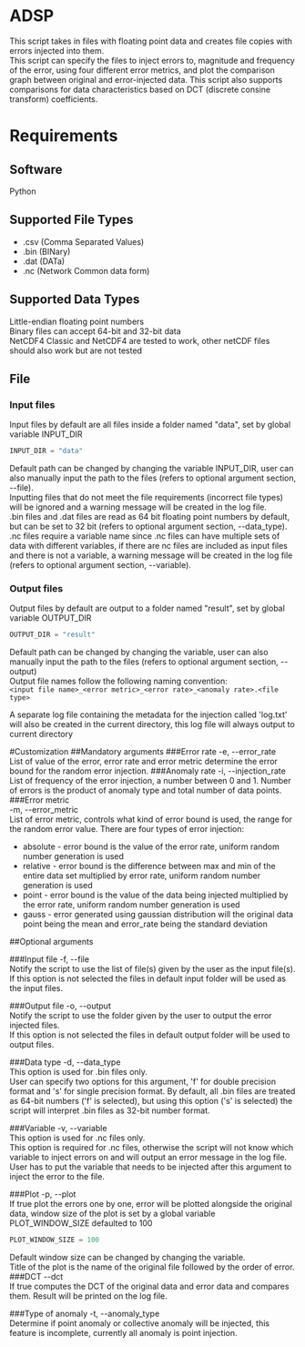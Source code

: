 # ADSP
This script takes in files with floating point data and creates file copies with errors injected into them.  
This script can specify the files to inject errors to, magnitude and frequency of the error, using four different error metrics, and plot the comparison graph between original and error-injected data. This script also supports comparisons for data characteristics based on DCT (discrete consine transform) coefficients.

# Requirements
## Software
Python

## Supported File Types
- .csv (Comma Separated Values)  
- .bin (BINary)  
- .dat (DATa)  
- .nc (Network Common data form)  

## Supported Data Types
Little-endian floating point numbers  
Binary files can accept 64-bit and 32-bit data  
NetCDF4 Classic and NetCDF4 are tested to work, other netCDF files should also work but are not tested


## File
### Input files
Input files by default are all files inside a folder named "data", set by global variable INPUT_DIR
````python
INPUT_DIR = "data"
````
Default path can be changed by changing the variable INPUT_DIR, 
user can also manually input the path to the files (refers to optional argument section, --file).  
Inputting files that do not meet the file requirements (incorrect file types) will be ignored and a warning message will be created in the log file.  
.bin files and .dat files are read as 64 bit floating point numbers by default, but can be set to 32 bit (refers to optional argument section, --data_type).  
.nc files require a variable name since .nc files can have multiple sets of data with different variables, if there are nc files are included as input files and there is not a variable, a warning message will be created in the log file (refers to optional argument section, --variable).  

### Output files
Output files by default are output to a folder named "result", set by global variable OUTPUT_DIR
````python
OUTPUT_DIR = "result"
````
Default path can be changed by changing the variable, 
user can also manually input the path to the files (refers to optional argument section, --output)   
Output file names follow the following naming convention:  
`<input file name>_<error metric>_<error rate>_<anomaly rate>.<file type>`

A separate log file containing the metadata for the injection called 'log.txt' will also be created in the current directory, this log file will always output to current directory  

#Customization
##Mandatory arguments
###Error rate
-e, --error_rate  
List of value of the error, error rate and error metric determine the error bound for the random error injection. 
###Anomaly rate
-i, --injection_rate  
List of frequency of the error injection, a number between 0 and 1. Number of errors is the product of anomaly type and total number of data points.
###Error metric  
-m, --error_metric  
List of error metric, controls what kind of error bound is used, the range for the random 
error value. There are four types of error injection:
- absolute - error bound is the value of the error rate, uniform random number generation is used
- relative - error bound is the difference between max and min of the entire data set multiplied by error rate, uniform random number generation is used
- point - error bound is the value of the data being injected multiplied by the error rate, uniform random number generation is used
- gauss - error generated using gaussian distribution will the original data point being the mean and error_rate being the standard deviation

##Optional arguments

###Input file
-f, --file  
Notify the script to use the list of file(s) given by the user as the input file(s).  
If this option is not selected the files in default input folder will be used as the input files. 

###Output file
-o, --output  
Notify the script to use the folder given by the user to output the error injected files.  
If this option is not selected the files in default output folder will be used to output files. 

###Data type
-d, --data_type  
This option is used for .bin files only.  
User can specify two options for this argument, 'f' for double precision format and 's' for single precision format. 
By default, all .bin files are treated as 64-bit numbers ('f' is selected), but using this option ('s' is selected) the script will interpret .bin files as 32-bit number format.  

###Variable
-v, --variable  
This option is used for .nc files only.  
This option is required for .nc files, otherwise the script will not know which variable to inject errors on and will output an error message in the log file. User has to put the variable that needs to be injected after this argument to inject the error to the file.

###Plot
-p, --plot  
If true plot the errors one by one, error will be plotted alongside the original data, window size of the plot is set by a global variable PLOT_WINDOW_SIZE defaulted to 100
```python
PLOT_WINDOW_SIZE = 100
```
Default window size can be changed by changing the variable.  
Title of the plot is the name of the original file followed by the order of error.  
###DCT
--dct  
If true computes the DCT of the original data and error data and compares them. Result will be printed on the log file.

###Type of anomaly
-t, --anomaly_type  
Determine if point anomaly or collective anomaly will be injected, this feature is incomplete, currently all anomaly is point injection.

